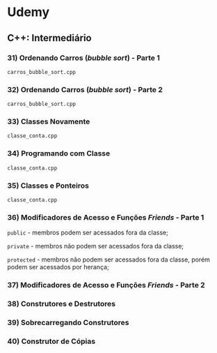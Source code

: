 # Udemy

## C++: Intermediário

### 31) Ordenando Carros (<i>bubble sort</i>) - Parte 1 

```carros_bubble_sort.cpp```

### 32) Ordenando Carros (<i>bubble sort</i>) - Parte 2

```carros_bubble_sort.cpp```

### 33) Classes Novamente

```classe_conta.cpp```

### 34) Programando com Classe

```classe_conta.cpp```

### 35) Classes e Ponteiros

```classe_conta.cpp```

### 36) Modificadores de Acesso e Funções <i>Friends</i> - Parte 1

```public``` - membros podem ser acessados fora da classe;

```private``` - membros não podem ser acessados fora da classe;

```protected``` - membros não podem ser acessados fora da classe,
porém podem ser acessados por herança;

### 37) Modificadores de Acesso e Funções <i>Friends</i> - Parte 2

### 38) Construtores e Destrutores

### 39) Sobrecarregando Construtores

### 40) Construtor de Cópias